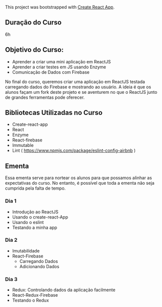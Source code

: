This project was bootstrapped with [Create React App](https://github.com/facebookincubator/create-react-app).

## Duração do Curso
6h

## Objetivo do Curso:
- Aprender a criar uma mini aplicação em ReactJS
- Aprender a criar testes em JS usando Enzyme
- Comunicação de Dados com Firebase

No final do curso, queremos criar uma aplicação em ReactJS testada carregando dados do Firebase e mostrando ao usuário. A ideia é que os alunos façam um fork deste projeto e se aventurem no que o ReactJS junto de grandes ferramentas pode oferecer.

## Bibliotecas Utilizadas no Curso
- Create-react-app
- React
- Enzyme
- React-firebase
- Immutable
- Lint ( https://www.npmjs.com/package/eslint-config-airbnb )

## Ementa

Essa ementa serve para nortear os alunos para que possamos alinhar as expectativas do curso. No entanto, é possível que toda a ementa não seja cumprida pela falta de tempo.

### Dia 1
- Introdução ao ReactJS
- Usando o create-react-App
- Usando o eslint
- Testando a minha app

### Dia 2
- Imutabilidade
- React-Firebase
  - Carregando Dados
  - Adicionando Dados

### Dia 3
- Redux: Controlando dados da aplicação facilmente
- React-Redux-Firebase
- Testando o Redux
